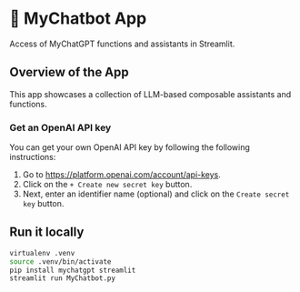 # 🤖 MyChatbot App

[//]: # ([![Open in GitHub Codespaces]&#40;https://github.com/codespaces/badge.svg&#41;]&#40;https://codespaces.new/streamlit/llm-examples?quickstart=1&#41;)

Access of MyChatGPT functions and assistants in Streamlit.

## Overview of the App

This app showcases a collection of LLM-based composable assistants and functions.


[//]: # (## Demo App)

[//]: # ()
[//]: # ([![Streamlit App]&#40;https://static.streamlit.io/badges/streamlit_badge_black_white.svg&#41;]&#40;https://llm-examples.streamlit.app/&#41;)

### Get an OpenAI API key

You can get your own OpenAI API key by following the following instructions:

1. Go to https://platform.openai.com/account/api-keys.
2. Click on the `+ Create new secret key` button.
3. Next, enter an identifier name (optional) and click on the `Create secret key` button.

## Run it locally

```sh
virtualenv .venv
source .venv/bin/activate
pip install mychatgpt streamlit
streamlit run MyChatbot.py
```
